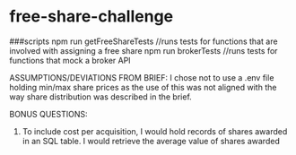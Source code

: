 # free-share-challenge

###scripts
npm run getFreeShareTests //runs tests for functions that are involved with assigning a free share
npm run brokerTests //runs tests for functions that mock a broker API


ASSUMPTIONS/DEVIATIONS FROM BRIEF:
I chose not to use a .env file holding min/max share prices as the use of this was not aligned with the way share distribution was described in the brief.

BONUS QUESTIONS:
1. To include cost per acquisition, I would hold records of shares awarded in an SQL table. I would retrieve the average value of shares awarded
